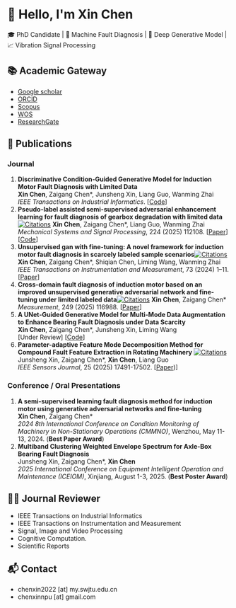 # 👋 Hello, I'm Xin Chen

🎓 PhD Candidate | 🔧 Machine Fault Diagnosis | 🤖 Deep Generative Model | 📈 Vibration Signal Processing


## 📚 Academic Gateway
* [Google scholar](https://scholar.google.com.hk/citations?user=5dbp1zMAAAAJ&hl=zh-CN)
* [ORCID](https://orcid.org/0009-0002-9315-7666)
* [Scopus](https://www.scopus.com/authid/detail.uri?authorId=59322906300)
* [WOS](https://webofscience.clarivate.cn/wos/author/record/MHR-7293-2025)
* [ResearchGate](https://www.researchgate.net/profile/Xin-Chen-421/research?_tp=eyJjb250ZXh0Ijp7InBhZ2UiOiJwcm9maWxlIiwicHJldmlvdXNQYWdlIjoicHJvZmlsZVZlcmlmaWNhdGlvbiJ9fQ)

 
## 📝 Publications
### Journal
1. **Discriminative Condition-Guided Generative Model for Induction Motor Fault Diagnosis with Limited Data**  
**Xin Chen**, Zaigang Chen*, Junsheng Xin, Liang Guo, Wanming Zhai  
*IEEE Transactions on Industrial Informatics*. [[Code](https://github.com/xinswjtu/DCGM-IFD)]
1. **Pseudo-label assisted semi-supervised adversarial enhancement learning for fault diagnosis of gearbox degradation with limited data**[![Citations](https://img.shields.io/badge/dynamic/json?label=citations&query=citationCount&url=https%3A%2F%2Fapi.semanticscholar.org%2Fgraph%2Fv1%2Fpaper%2F10.1016/j.ymssp.2024.112108%3Ffields%3DcitationCount)]([https://scholar.google.com/scholar?cluster=XXXXXXXXX](https://scholar.google.com.hk/citations?view_op=view_citation&hl=zh-CN&user=5dbp1zMAAAAJ&citation_for_view=5dbp1zMAAAAJ:BwyfMAYsbu0C))  
**Xin Chen**, Zaigang Chen*, Liang Guo, Wanming Zhai  
*Mechanical Systems and Signal Processing*, 224 (2025) 112108. [[Paper](https://www.sciencedirect.com/science/article/pii/S0888327024010069)] [[Code](https://github.com/xinswjtu/Pseudo-label-SSAEL)]
1. **Unsupervised gan with fine-tuning: A novel framework for induction motor fault diagnosis in scarcely labeled sample scenarios**[![Citations](https://img.shields.io/badge/dynamic/json?label=citations&query=citationCount&url=https%3A%2F%2Fapi.semanticscholar.org%2Fgraph%2Fv1%2Fpaper%2F10.1109/TIM.2024.3446655%3Ffields%3DcitationCount)]([https://scholar.google.com/scholar?cluster=XXXXXXXXX](https://scholar.google.com.hk/citations?view_op=view_citation&hl=zh-CN&user=5dbp1zMAAAAJ&citation_for_view=5dbp1zMAAAAJ:4MWp96NkSFoC))  
**Xin Chen**, Zaigang Chen*, Shiqian Chen, Liming Wang, Wanming Zhai  
*IEEE Transactions on Instrumentation and Measurement*, 73 (2024) 1–11. [[Paper](https://ieeexplore.ieee.org/abstract/document/10663573)]
1. **Cross-domain fault diagnosis of induction motor based on an improved unsupervised generative adversarial network and fine-tuning under limited labeled data**[![Citations](https://img.shields.io/badge/dynamic/json?label=citations&query=citationCount&url=https%3A%2F%2Fapi.semanticscholar.org%2Fgraph%2Fv1%2Fpaper%2F10.1016/j.measurement.2025.116988%3Ffields%3DcitationCount)]([https://scholar.google.com/scholar?cluster=XXXXXXXXX]([https://scholar.google.com.hk/citations?view_op=view_citation&hl=zh-CN&user=5dbp1zMAAAAJ&citation_for_view=5dbp1zMAAAAJ:BwyfMAYsbu0C](https://scholar.google.com.hk/citations?view_op=view_citation&hl=zh-CN&user=5dbp1zMAAAAJ&citation_for_view=5dbp1zMAAAAJ:L7CI7m0gUJcC)))  
**Xin Chen**, Zaigang Chen*  
*Measurement*, 249 (2025) 116988. [[Paper](https://www.sciencedirect.com/science/article/pii/S0263224125003471)]
1. **A UNet-Guided Generative Model for Multi-Mode Data Augmentation to Enhance Bearing Fault Diagnosis under Data Scarcity**  
**Xin Chen**, Zaigang Chen*, Junsheng Xin, Liming Wang  
[Under Review] [[Code](https://github.com/xinswjtu/UnetGen-IFD)]
1. **Parameter-adaptive Feature Mode Decomposition Method for Compound Fault Feature Extraction in Rotating Machinery** [![Citations](https://img.shields.io/badge/dynamic/json?label=citations&query=citationCount&url=https%3A%2F%2Fapi.semanticscholar.org%2Fgraph%2Fv1%2Fpaper%2F10.1109/JSEN.2025.3553284%3Ffields%3DcitationCount)]([https://scholar.google.com/scholar?cluster=XXXXXXXXX]([https://scholar.google.com.hk/citations?view_op=view_citation&hl=zh-CN&user=5dbp1zMAAAAJ&citation_for_view=5dbp1zMAAAAJ:BwyfMAYsbu0C](https://scholar.google.com.hk/citations?view_op=view_citation&hl=zh-CN&user=5dbp1zMAAAAJ&citation_for_view=5dbp1zMAAAAJ:tYavs44e6CUC)))  
Junsheng Xin, Zaigang Chen*, **Xin Chen**, Liang Guo  
*IEEE Sensors Journal*, 25 (2025) 17491-17502. [[Paper](https://ieeexplore.ieee.org/abstract/document/10944221))]

### Conference / Oral Presentations
1. **A semi-supervised learning fault diagnosis method for induction motor using generative adversarial networks and fine-tuning**  
**Xin Chen**, Zaigang Chen*  
*2024 8th International Conference on Condition Monitoring of Machinery in Non-Stationary Operations (CMMNO)*, Wenzhou, May 11-13, 2024. (**Best Paper Award**)
1. **Multiband Clustering Weighted Envelope Spectrum for Axle-Box Bearing Fault Diagnosis**  
Junsheng Xin, Zaigang Chen*, **Xin Chen**  
*2025 International Conference on Equipment Intelligent Operation and Maintenance (ICEIOM)*, Xinjiang, August 1-3, 2025. (**Best Poster Award**)


## 👨‍💼 Journal Reviewer
* IEEE Transactions on Industrial Informatics
* IEEE Transactions on Instrumentation and Measurement
* Signal, Image and Video Processing
* Cognitive Computation.
* Scientific Reports


## 📬 Contact
* chenxin2022 [at] my.swjtu.edu.cn
* chenxinnpu [at] gmail.com
